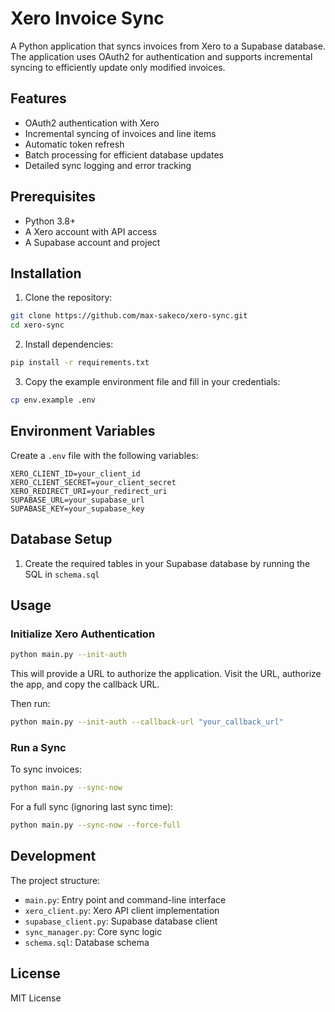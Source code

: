 # Xero Invoice Sync

A Python application that syncs invoices from Xero to a Supabase database. The application uses OAuth2 for authentication and supports incremental syncing to efficiently update only modified invoices.

## Features

- OAuth2 authentication with Xero
- Incremental syncing of invoices and line items
- Automatic token refresh
- Batch processing for efficient database updates
- Detailed sync logging and error tracking

## Prerequisites

- Python 3.8+
- A Xero account with API access
- A Supabase account and project

## Installation

1. Clone the repository:
```bash
git clone https://github.com/max-sakeco/xero-sync.git
cd xero-sync
```

2. Install dependencies:
```bash
pip install -r requirements.txt
```

3. Copy the example environment file and fill in your credentials:
```bash
cp env.example .env
```

## Environment Variables

Create a `.env` file with the following variables:

```env
XERO_CLIENT_ID=your_client_id
XERO_CLIENT_SECRET=your_client_secret
XERO_REDIRECT_URI=your_redirect_uri
SUPABASE_URL=your_supabase_url
SUPABASE_KEY=your_supabase_key
```

## Database Setup

1. Create the required tables in your Supabase database by running the SQL in `schema.sql`

## Usage

### Initialize Xero Authentication

```bash
python main.py --init-auth
```

This will provide a URL to authorize the application. Visit the URL, authorize the app, and copy the callback URL.

Then run:
```bash
python main.py --init-auth --callback-url "your_callback_url"
```

### Run a Sync

To sync invoices:
```bash
python main.py --sync-now
```

For a full sync (ignoring last sync time):
```bash
python main.py --sync-now --force-full
```

## Development

The project structure:

- `main.py`: Entry point and command-line interface
- `xero_client.py`: Xero API client implementation
- `supabase_client.py`: Supabase database client
- `sync_manager.py`: Core sync logic
- `schema.sql`: Database schema

## License

MIT License
